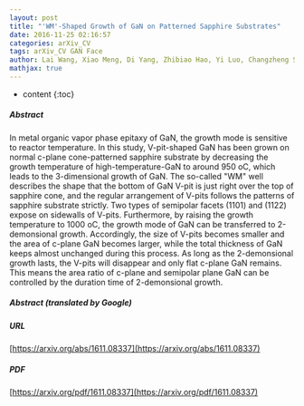 ```yaml
---
layout: post
title: "'WM'-Shaped Growth of GaN on Patterned Sapphire Substrates"
date: 2016-11-25 02:16:57
categories: arXiv_CV
tags: arXiv_CV GAN Face
author: Lai Wang, Xiao Meng, Di Yang, Zhibiao Hao, Yi Luo, Changzheng Sun, Yanjun Han, Bing Xiong, Jian Wang, Hongtao Li
mathjax: true
---
```


* content
{:toc}

##### Abstract
In metal organic vapor phase epitaxy of GaN, the growth mode is sensitive to reactor temperature. In this study, V-pit-shaped GaN has been grown on normal c-plane cone-patterned sapphire substrate by decreasing the growth temperature of high-temperature-GaN to around 950 oC, which leads to the 3-dimensional growth of GaN. The so-called "WM" well describes the shape that the bottom of GaN V-pit is just right over the top of sapphire cone, and the regular arrangement of V-pits follows the patterns of sapphire substrate strictly. Two types of semipolar facets (1101) and (1122) expose on sidewalls of V-pits. Furthermore, by raising the growth temperature to 1000 oC, the growth mode of GaN can be transferred to 2-demonsional growth. Accordingly, the size of V-pits becomes smaller and the area of c-plane GaN becomes larger, while the total thickness of GaN keeps almost unchanged during this process. As long as the 2-demonsional growth lasts, the V-pits will disappear and only flat c-plane GaN remains. This means the area ratio of c-plane and semipolar plane GaN can be controlled by the duration time of 2-demonsional growth.

##### Abstract (translated by Google)


##### URL
[https://arxiv.org/abs/1611.08337](https://arxiv.org/abs/1611.08337)

##### PDF
[https://arxiv.org/pdf/1611.08337](https://arxiv.org/pdf/1611.08337)

